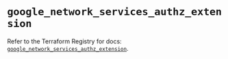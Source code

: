 # `google_network_services_authz_extension`

Refer to the Terraform Registry for docs: [`google_network_services_authz_extension`](https://registry.terraform.io/providers/hashicorp/google/6.26.0/docs/resources/network_services_authz_extension).
